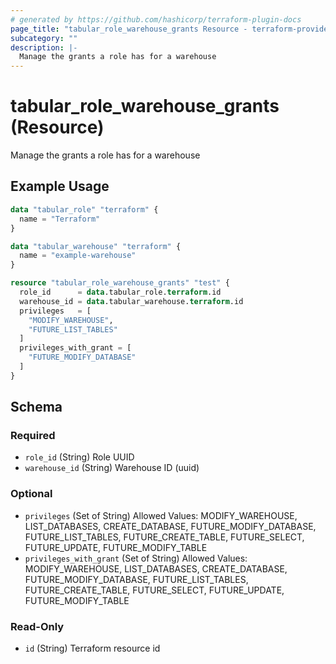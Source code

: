 ```yaml
---
# generated by https://github.com/hashicorp/terraform-plugin-docs
page_title: "tabular_role_warehouse_grants Resource - terraform-provider-tabular"
subcategory: ""
description: |-
  Manage the grants a role has for a warehouse
---
```


# tabular_role_warehouse_grants (Resource)

Manage the grants a role has for a warehouse

## Example Usage

```terraform
data "tabular_role" "terraform" {
  name = "Terraform"
}

data "tabular_warehouse" "terraform" {
  name = "example-warehouse"
}

resource "tabular_role_warehouse_grants" "test" {
  role_id      = data.tabular_role.terraform.id
  warehouse_id = data.tabular_warehouse.terraform.id
  privileges   = [
    "MODIFY_WAREHOUSE",
    "FUTURE_LIST_TABLES"
  ]
  privileges_with_grant = [
    "FUTURE_MODIFY_DATABASE"
  ]
}
```

<!-- schema generated by tfplugindocs -->
## Schema

### Required

- `role_id` (String) Role UUID
- `warehouse_id` (String) Warehouse ID (uuid)

### Optional

- `privileges` (Set of String) Allowed Values: MODIFY_WAREHOUSE, LIST_DATABASES, CREATE_DATABASE, FUTURE_MODIFY_DATABASE, FUTURE_LIST_TABLES, FUTURE_CREATE_TABLE, FUTURE_SELECT, FUTURE_UPDATE, FUTURE_MODIFY_TABLE
- `privileges_with_grant` (Set of String) Allowed Values: MODIFY_WAREHOUSE, LIST_DATABASES, CREATE_DATABASE, FUTURE_MODIFY_DATABASE, FUTURE_LIST_TABLES, FUTURE_CREATE_TABLE, FUTURE_SELECT, FUTURE_UPDATE, FUTURE_MODIFY_TABLE

### Read-Only

- `id` (String) Terraform resource id
